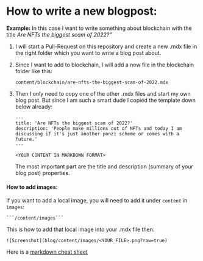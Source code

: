 # How to write a new blogpost:

**Example:**
In this case I want to write something about blockchain with the title *Are NFTs the biggest scam of 2022?"*

1. I will start a Pull-Request on this repository and create a new .mdx file in the right folder which you want to write a blog post about.

2. Since I want to add to blockchain, I will add a new file in the blockchain folder like this:
	
	```content/blockchain/are-nfts-the-biggest-scam-of-2022.mdx``` 
	
3. Then I only need to copy one of the other .mdx files and start my own blog post. But since I am such a smart dude I copied the template down below already:
	```
	---
	title: 'Are NFTs the biggest scam of 2022?'
	description: 'People make millions out of NFTs and today I am discussing if it's just another ponzi scheme or comes with a future.'
	---

	<YOUR CONTENT IN MARKDOWN FORMAT>
	```
	The most important part are the title and description (summary of your blog post) properties.


#### How to add images:

If you want to add a local image, you will need to add it under `content` in `images`:
	
	```/content/images```

This is how to add that local image into your .mdx file then:

```![Screenshot](blog/content/images/<YOUR_FILE>.png?raw=true)```

Here is a [markdown cheat sheet](https://github.com/adam-p/markdown-here/wiki/Markdown-Cheatsheet#images)
